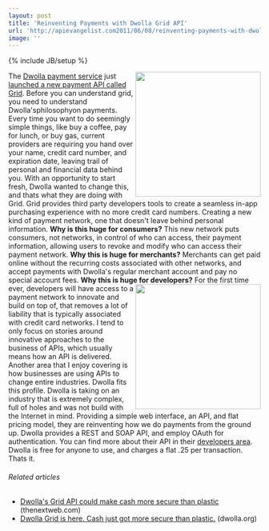 ```yaml
---
layout: post
title: 'Reinventing Payments with Dwolla Grid API'
url: 'http://apievangelist.com2011/06/08/reinventing-payments-with-dwolla-grid-api/'
image: ''
---
```

{% include JB/setup %}
<img src="http://kinlane-productions.s3.amazonaws.com/api-evangelist/dwolla-logo.jpg"  width="250" align="right" />The <a title="Dwolla" href="https://www.dwolla.com">Dwolla payment service</a> just <a title="launched a new payment network called Grid" href="http://www.dwolla.org/blog/grid-is-here-cash-just-got-more-secure-than-plastic/">launched a new payment API called Grid</a>. Before you can understand grid, you need to understand Dwolla'sphilosophyon payments.
Every time you want to do seemingly simple things, like buy a coffee, pay for lunch, or buy gas, current providers are requiring you hand over your name, credit card number, and expiration date, leaving trail of personal and financial data behind you.
With an opportunity to start fresh, Dwolla wanted to change this, and thats what they are doing with Grid.
Grid provides third party developers tools to create a seamless in-app purchasing experience with no more credit card numbers. Creating a new kind of payment network, one that doesn't leave behind personal information.
<strong>Why is this huge for consumers?</strong>
This new network puts consumers, not networks, in control of who can access, their payment information, allowing users to revoke and modify who can access their payment network.
<strong>Why this is huge for merchants?</strong>
Merchants can get paid online without the recurring costs associated with other networks, and accept payments with Dwolla's regular merchant account and pay no special account fees.
<strong>Why this is huge for developers?</strong>
<img src="http://kinlane-productions.s3.amazonaws.com/api-evangelist/internet-payment-transactions.jpg"  width="250" align="right" />For the first time ever, developers will have access to a payment network to innovate and build on top of, that removes a lot of liability that is typically associated with credit card networks.
I tend to only focus on stories around innovative approaches to the business of APIs, which usually means how an API is delivered. Another area that I enjoy covering is how businesses are using APIs to change entire industries. Dwolla fits this profile.
Dwolla is taking on an industry that is extremely complex, full of holes and was not build with the Internet in mind. Providing a simple web interface, an API, and flat pricing model, they are reinventing how we do payments from the ground up.
Dwolla provides a REST and SOAP API, and employ OAuth for authentication. You can find more about their API in their <a title="developers area" href="https://www.dwolla.com/dev/">developers area</a>.
Dwolla is free for anyone to use, and charges a flat .25 per transaction. Thats it.
<h6 >
     Related articles
</h6>
<ul >
     <li >
          <a href="http://thenextweb.com/apps/2011/06/07/dwollas-grid-api-could-make-cash-more-secure-than-plastic/">Dwolla's Grid API could make cash more secure than plastic</a> (thenextweb.com)
     </li>
     <li >
          <a href="http://www.dwolla.org/blog/grid-is-here-cash-just-got-more-secure-than-plastic/">Dwolla Grid is here. Cash just got more secure than plastic.</a> (dwolla.org)
     </li>
</ul>
